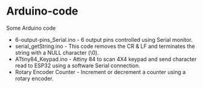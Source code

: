 # Arduino-code
 Some Arduino code 
 
- 6-output-pins_Serial.ino - 6 output pins controlled using Serial monitor. 
- serial_getString.ino     - This code removes the CR & LF and terminates the string with a NULL character (\0).
- ATtiny84_Keypad.ino      - Attiny 84 to scan 4X4 keypad and send character read to ESP32 using a software Serial connection.
- Rotary Encoder Counter   - Increment or decrement a counter using a rotary encoder.
